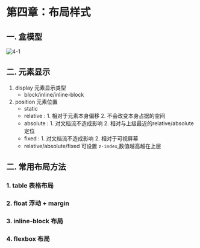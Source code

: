 # 第四章：布局样式

## 一. 盒模型
![4-1](https://s2.ax1x.com/2020/03/04/3I2ZW9.th.png)
## 二. 元素显示
1. display 元素显示类型
	* block/inline/inline-block
2. position 元素位置
	* static
	* relative : 1. 相对于元素本身偏移 2. 不会改变本身占据的空间
	* absolute : 1. 对文档流不造成影响 2. 相对与上级最近的relative/absolute定位
	* fixed : 1. 对文档流不造成影响 2. 相对于可视屏幕
	* relative/absolute/fixed 可设置 `z-index`,数值越高越在上层

## 二. 常用布局方法
### 1. table 表格布局
### 2. float 浮动 + margin
### 3. inline-block 布局
### 4. flexbox 布局